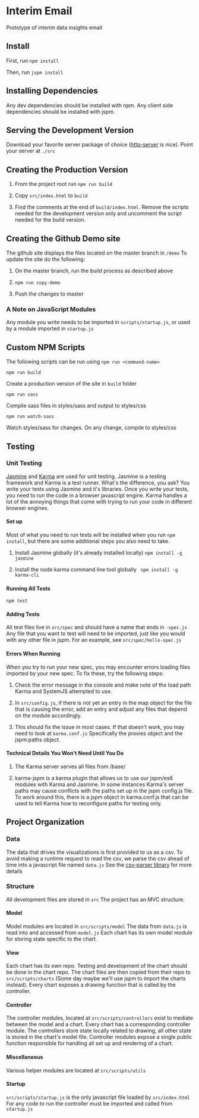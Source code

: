 # Interim Email 
Prototype of interim data insights email

## Install
First, run ```npm install```
    
Then, run ```jspm install```
    
## Installing Dependencies
Any dev dependencies should be installed with npm.  Any client side dependencies should be installed with jspm.
## Serving the Development Version
Download your favorite server package of choice ([http-server](https://www.npmjs.com/package/http-server) is nice). Point your server at ```./src```
## Creating the Production Version

1) From the project root run ```npm run build``` 

2) Copy ```src/index.html``` to  ```build```

3) Find the comments at the end of ```build/index.html```. Remove the scripts needed for the development version only and uncomment the script needed for the build version. 

## Creating the Github Demo site
The github site displays the files located on the master branch in ```/demo``` To update the site do the following:

1) On the master branch, run the build process as described above

2) ```npm run copy-demo```

3) Push the changes to master 

### A Note on JavaScript Modules
Any module you write needs to be imported in ```scripts/startup.js```, or used by a module imported in ```startup.js```
## Custom NPM Scripts
The following scripts can be run using ```npm run <command-name>```

```npm run build```

Create a production version of the site in ```build``` folder 


```npm run sass```

Compile sass files in styles/sass and output to styles/css

```npm run watch-sass```

Watch styles/sass for changes. On any change, compile to styles/css

## Testing

### Unit Testing
[Jasmine](https://jasmine.github.io/) and [Karma](https://karma-runner.github.io/1.0/index.html) are used for unit testing.  Jasmine is a testing framework and Karma is a test runner. What's the difference, you ask?  You write your tests using Jasmine and it's libraries.  Once you write your tests, you need to run the code in a browser javascript engine.  Karma handles a lot of the annoying things that come with trying to run your code in different browser engines.  

#### Set up
Most of what you need to run tests will be installed when you run ```npm install```, but there are some additional steps you also need to take.

1) Install Jasmine globally (it's already installed locally) ```npm install -g jasmine```

2) Install the node karma command line tool globally ``` npm install -g karma-cli```

#### Running All Tests
```npm test ```

#### Adding Tests
All test files live in ```src/spec``` and should have a name that ends in ```-spec.js```  Any file that you want to test will need to be imported, just like you would with any other file in jspm.  For an example, see ```src/spec/hello-spec.js```

#### Errors When Running
When you try to run your new spec, you may encounter errors loading files imported by your new spec.  To fix these, try the following steps:

1) Check the error message in the console and make note of the load path Karma and SystemJS attempted to use. 

2) In ```src/config.js```, if there is not yet an entry in the map object for the file that is causing the error, add an entry and adjust any files that depend on the module accordingly.  

3) This should fix the issue in most cases.  If that doesn't work, you may need to look at ```karma.conf.js```  Specifically the proxies object and the jspm:paths object.

#### Technical Details You Won't Need Until You Do
1) The Karma server serves all files from /base/<your path starts here>

2) karma-jspm is a karma plugin that allows us to use our jspm/es6 modules with Karma and Jasmine. In some instances Karma's server paths may cause conflicts with the paths set up in the jspm config.js file.  To work around this, there is a jspm object in karma.conf.js that can be used to tell Karma how to reconfigure paths for testing only.

## Project Organization
### Data
The data that drives the visualizations is first provided to us as a csv. To avoid making a runtime request to read the csv, we parse the csv ahead of time into a javascript file named ```data.js``` See the [csv-parser library](https://github.com/unisaurus-rex/csv-parser) for more details

### Structure
All development files are stored in ```src``` The project has an MVC structure. 
#### Model
Model modules are located in ```src/scripts/model``` The data from ```data.js``` is read into and accessed from ```model.js``` Each chart has its own model module for storing state specific to the chart.
#### View
Each chart has its own repo. Testing and development of the chart should be done in the chart repo. The chart files are then copied from their repo to ```src/scripts/charts``` (Some day maybe we'll use jspm to import the charts instead). Every chart exposes a drawing function that is called by the controller.
#### Controller
The controller modules, located at ```src/scripts/controllers``` exist to mediate between the model and a chart. Every chart has a corresponding controller module. The controllers store state locally related to drawing, all other state is stored in the chart's model file. Controller modules expose a single public function responsible for handling all set up and rendering of a chart.
#### Miscellaneous
Various helper modules are located at ```src/scripts/utils```
#### Startup
```src/scripts/startup.js``` is the only javascript file loaded by ```src/index.html``` For any code to run the controller must be imported and called from ```startup.js```

